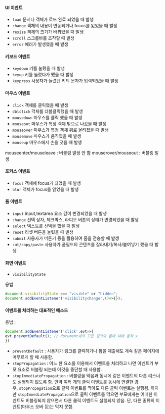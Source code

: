 #### UI 이벤트

- `load` 문서나 객체가 로드 완료 되었을 때 발생
- `change` 객체의 내용이 변동되거나 focus를 잃었을 때 발생
- `resize` 객체의 크기가 바뀌었을 때 발생
- `scroll` 스크롤바를 조작할 때 발생
- `error` 에러가 발생했을 때 발생


#### 키보드 이벤트

- `keydown` 키를 눌렀을 때 발생
- `keyup` 키를 눌렀다가 뗐을 때 발생
- `keypress` 사용자가 눌렀던 키의 문자가 입력되었을 때 발생

#### 마우스 이벤트

- `click` 객체를 클릭했을 때 발생
- `dblclick` 객체를 더블클릭했을 때 발생
- `mousedown` 마우스를 클릭 했을 때 발생
- `mouseout` 마우스가 특정 객체 밖으로 나갔을 때 발생
- `mouseover` 마우스가 특정 객체 위로 올려졌을 때 발생
- `mousemove` 마우스가 움직였을 때 발생
- `mouseup` 마우스에서 손을 땟을 때 발생

mouseenter/mouseleave : 버블링 발생 안 함
mouserover/mouseout : 버블링 발생

#### 포커스 이벤트

- `focus` 객체에 focus가 되었을 때 발생
- `blur` 객체가 focus를 잃었을 때 발생 

#### 폼 이벤트

- `input` input,textarea 요소 값이 변경되었을 때 발생
- `change` 선택 상자, 체크박스, 라디오 버튼의 상태가 변경되었을 때 발생
- `select` 텍스트를 선택을 했을 때 발생
- `reset` 리셋 버튼을 눌렀을 때 발생
- `submit` 사용자가 버튼키 등을 활용하여 폼을 전송할 때 발생
- `cut/copy/paste` 사용자가 폼필드의 콘텐츠를 잘라내기/복사/붙여넣기 했을 때 발생

#### 화면 이벤트
*  `visibilityState`

용법
```js
document.visibilityState === "visible" or "hidden";
document.addEventListener('visibilitychange',()=>{});
```
#### 이벤트를 처리하는 대표적인 메소드
용법 :
```js
document.addEventListener('click',evt=>{
evt.preventDefault(); // document내의 모든 링크와 폼에 대해 동작 x
})
```
- `preventDefault` : 사용자가 링크를 클릭하거나 폼을 제출해도 계속 같은 페이지에 머무르게 할 때 사용함.
- `stopPropagation` : 어느 한 요소를 이용해서 이벤트를 처리하고 나면 이벤트가 부모 요소로 버블링 되는데 이것을 중단할 때 사용함.
- `stopImmediatePropagation` : 버블링을 막음과 동시에 같은 이벤트의 다른 리스너도 실행되지 않도록 함. 만약 여러 개의 클릭 이벤트를 동시에 연결한 경우, `stopPropagation`으로 클릭 이벤트를 막아도 다른 클릭 이벤트는 실행됨. 하지만 `stopImmediatePropagation`으로 클릭 이벤트를 막으면 부모에게는 어떠한 이벤트도 버블링되지 않으면서 다른 클릭 이벤트도 실행되지 않음. 단, 다른 종류의 이벤트(마우스 오버 등)는 막지 못함.
